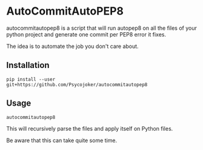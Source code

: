 AutoCommitAutoPEP8
==================

autocommitautopep8 is a script that will run autopep8 on all the files of your
python project and generate one commit per PEP8 error it fixes.

The idea is to automate the job you don't care about.

Installation
------------

    pip install --user git+https://github.com/Psycojoker/autocommitautopep8

Usage
-----

    autocommitautopep8

This will recursively parse the files and apply itself on Python files.

Be aware that this can take quite some time.
